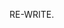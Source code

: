 RE-WRITE.

<!-- 
This is a basic rewrite of an already exsiting project 
of mine with react+tailwind.



 -->